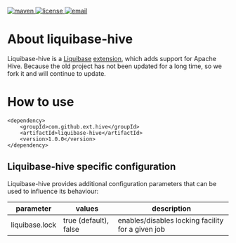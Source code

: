 <p align="left">
  <a href="https://mvnrepository.com/artifact/org.liquibase/liquibase-core/3.8.4">
    <img alt="maven" src="https://img.shields.io/maven-central/v/org.liquibase/liquibase-core/3.8.4">
  </a>

  <a href="https://www.apache.org/licenses/LICENSE-2.0">
    <img alt="license" src="https://img.shields.io/badge/license-Apache%202-4EB1BA.svg?style=flat-square">
  </a>
  <a href="pleaseSendAMail2Me">
    <img alt="email" src="https://badges.gitter.im/Join%20Chat.svg">
  </a>
</p>

# About liquibase-hive
Liquibase-hive is a [Liquibase](http://www.liquibase.org/) [extension](https://liquibase.jira.com/wiki/spaces/CONTRIB/overview), which adds support for Apache Hive.
Because the old project has not been updated for a long time, so we fork it and will continue to update.

# How to use
```
<dependency>
    <groupId>com.github.ext.hive</groupId>
    <artifactId>liquibase-hive</artifactId>
    <version>1.0.0</version>
</dependency>
```


## Liquibase-hive specific configuration

Liquibase-hive provides additional configuration parameters that can be used to influence its behaviour:

| parameter         | values                | description                                       |
| ----------------- | --------------------- | ------------------------------------------------- |
| liquibase.lock    | true (default), false | enables/disables locking facility for a given job |


